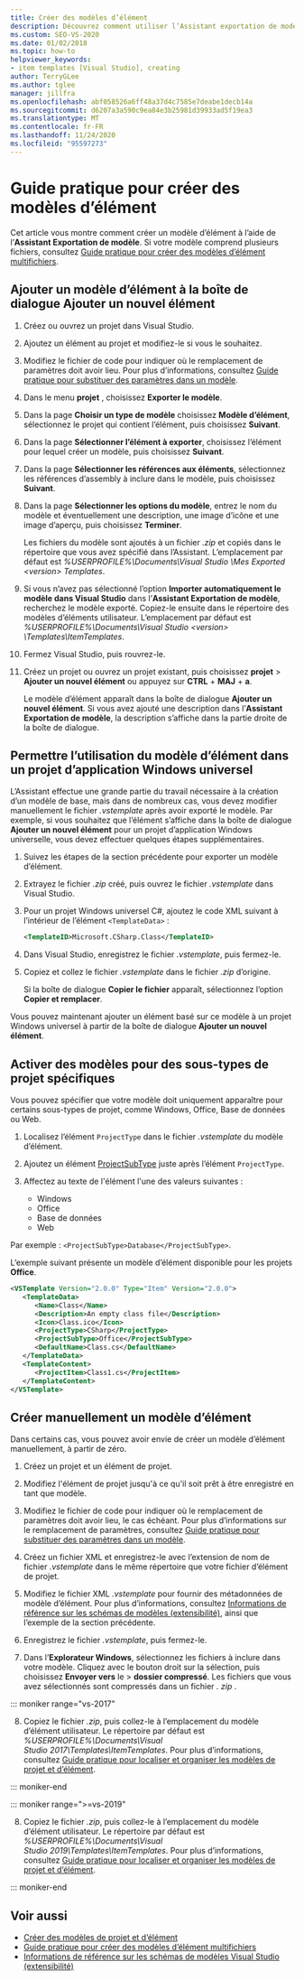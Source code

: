 ```yaml
---
title: Créer des modèles d’élément
description: Découvrez comment utiliser l’Assistant exportation de modèle pour créer un modèle d’élément dans Visual Studio.
ms.custom: SEO-VS-2020
ms.date: 01/02/2018
ms.topic: how-to
helpviewer_keywords:
- item templates [Visual Studio], creating
author: TerryGLee
ms.author: tglee
manager: jillfra
ms.openlocfilehash: abf058526a6ff48a37d4c7585e7deabe1decb14a
ms.sourcegitcommit: d6207a3a590c9ea84e3b25981d39933ad5f19ea3
ms.translationtype: MT
ms.contentlocale: fr-FR
ms.lasthandoff: 11/24/2020
ms.locfileid: "95597273"
---
```

# <a name="how-to-create-item-templates"></a>Guide pratique pour créer des modèles d’élément

Cet article vous montre comment créer un modèle d’élément à l’aide de l’**Assistant Exportation de modèle**. Si votre modèle comprend plusieurs fichiers, consultez [Guide pratique pour créer des modèles d’élément multifichiers](../ide/how-to-create-multi-file-item-templates.md).

## <a name="add-an-item-template-to-the-add-new-item-dialog-box"></a>Ajouter un modèle d’élément à la boîte de dialogue Ajouter un nouvel élément

1. Créez ou ouvrez un projet dans Visual Studio.

1. Ajoutez un élément au projet et modifiez-le si vous le souhaitez.

1. Modifiez le fichier de code pour indiquer où le remplacement de paramètres doit avoir lieu. Pour plus d’informations, consultez [Guide pratique pour substituer des paramètres dans un modèle](../ide/how-to-substitute-parameters-in-a-template.md).

1. Dans le menu **projet** , choisissez **Exporter le modèle**.

1. Dans la page **Choisir un type de modèle** choisissez **Modèle d’élément**, sélectionnez le projet qui contient l’élément, puis choisissez **Suivant**.

1. Dans la page **Sélectionner l’élément à exporter**, choisissez l’élément pour lequel créer un modèle, puis choisissez **Suivant**.

1. Dans la page **Sélectionner les références aux éléments**, sélectionnez les références d’assembly à inclure dans le modèle, puis choisissez **Suivant**.

1. Dans la page **Sélectionner les options du modèle**, entrez le nom du modèle et éventuellement une description, une image d’icône et une image d’aperçu, puis choisissez **Terminer**.

    Les fichiers du modèle sont ajoutés à un fichier *.zip* et copiés dans le répertoire que vous avez spécifié dans l’Assistant. L’emplacement par défaut est *%USERPROFILE%\Documents\Visual Studio \Mes Exported \<version\> Templates*.

1. Si vous n’avez pas sélectionné l’option **Importer automatiquement le modèle dans Visual Studio** dans l’**Assistant Exportation de modèle**, recherchez le modèle exporté. Copiez-le ensuite dans le répertoire des modèles d’éléments utilisateur. L’emplacement par défaut est *%USERPROFILE%\Documents\Visual Studio \<version\> \Templates\ItemTemplates*.

1. Fermez Visual Studio, puis rouvrez-le.

1. Créez un projet ou ouvrez un projet existant, puis choisissez **projet**  >  **Ajouter un nouvel élément** ou appuyez sur **CTRL** + **MAJ** + **a**.

   Le modèle d’élément apparaît dans la boîte de dialogue **Ajouter un nouvel élément**. Si vous avez ajouté une description dans l’**Assistant Exportation de modèle**, la description s’affiche dans la partie droite de la boîte de dialogue.

## <a name="enable-the-item-template-to-be-used-in-a-universal-windows-app-project"></a>Permettre l’utilisation du modèle d’élément dans un projet d’application Windows universel

L’Assistant effectue une grande partie du travail nécessaire à la création d’un modèle de base, mais dans de nombreux cas, vous devez modifier manuellement le fichier *.vstemplate* après avoir exporté le modèle. Par exemple, si vous souhaitez que l’élément s’affiche dans la boîte de dialogue **Ajouter un nouvel élément** pour un projet d’application Windows universelle, vous devez effectuer quelques étapes supplémentaires.

1. Suivez les étapes de la section précédente pour exporter un modèle d’élément.

1. Extrayez le fichier *.zip* créé, puis ouvrez le fichier *.vstemplate* dans Visual Studio.

1. Pour un projet Windows universel C#, ajoutez le code XML suivant à l’intérieur de l’élément `<TemplateData>` :

   ```xml
   <TemplateID>Microsoft.CSharp.Class</TemplateID>
   ```

1. Dans Visual Studio, enregistrez le fichier *.vstemplate*, puis fermez-le.

1. Copiez et collez le fichier *.vstemplate* dans le fichier *.zip* d’origine.

     Si la boîte de dialogue **Copier le fichier** apparaît, sélectionnez l’option **Copier et remplacer**.

Vous pouvez maintenant ajouter un élément basé sur ce modèle à un projet Windows universel à partir de la boîte de dialogue **Ajouter un nouvel élément**.

## <a name="enable-templates-for-specific-project-subtypes"></a>Activer des modèles pour des sous-types de projet spécifiques

Vous pouvez spécifier que votre modèle doit uniquement apparaître pour certains sous-types de projet, comme Windows, Office, Base de données ou Web.

1. Localisez l’élément `ProjectType` dans le fichier *.vstemplate* du modèle d’élément.

1. Ajoutez un élément [ProjectSubType](../extensibility/projectsubtype-element-visual-studio-templates.md) juste après l’élément `ProjectType`.

1. Affectez au texte de l'élément l'une des valeurs suivantes :

    - Windows
    - Office
    - Base de données
    - Web

Par exemple : `<ProjectSubType>Database</ProjectSubType>`.

L’exemple suivant présente un modèle d’élément disponible pour les projets **Office**.

```xml
<VSTemplate Version="2.0.0" Type="Item" Version="2.0.0">
   <TemplateData>
      <Name>Class</Name>
      <Description>An empty class file</Description>
      <Icon>Class.ico</Icon>
      <ProjectType>CSharp</ProjectType>
      <ProjectSubType>Office</ProjectSubType>
      <DefaultName>Class.cs</DefaultName>
   </TemplateData>
   <TemplateContent>
      <ProjectItem>Class1.cs</ProjectItem>
   </TemplateContent>
</VSTemplate>
```

## <a name="manually-create-an-item-template"></a>Créer manuellement un modèle d’élément

Dans certains cas, vous pouvez avoir envie de créer un modèle d’élément manuellement, à partir de zéro.

1. Créez un projet et un élément de projet.

2. Modifiez l'élément de projet jusqu'à ce qu'il soit prêt à être enregistré en tant que modèle.

3. Modifiez le fichier de code pour indiquer où le remplacement de paramètres doit avoir lieu, le cas échéant. Pour plus d’informations sur le remplacement de paramètres, consultez [Guide pratique pour substituer des paramètres dans un modèle](../ide/how-to-substitute-parameters-in-a-template.md).

4. Créez un fichier XML et enregistrez-le avec l’extension de nom de fichier *.vstemplate* dans le même répertoire que votre fichier d’élément de projet.

5. Modifiez le fichier XML *.vstemplate* pour fournir des métadonnées de modèle d’élément. Pour plus d’informations, consultez [Informations de référence sur les schémas de modèles (extensibilité)](../extensibility/visual-studio-template-schema-reference.md), ainsi que l’exemple de la section précédente.

6. Enregistrez le fichier *.vstemplate*, puis fermez-le.

7. Dans l’**Explorateur Windows**, sélectionnez les fichiers à inclure dans votre modèle. Cliquez avec le bouton droit sur la sélection, puis choisissez **Envoyer vers** le  >  **dossier compressé**. Les fichiers que vous avez sélectionnés sont compressés dans un fichier *. zip* .

::: moniker range="vs-2017"

8. Copiez le fichier *.zip*, puis collez-le à l’emplacement du modèle d’élément utilisateur. Le répertoire par défaut est *%USERPROFILE%\Documents\Visual Studio 2017\Templates\ItemTemplates*. Pour plus d’informations, consultez [Guide pratique pour localiser et organiser les modèles de projet et d’élément](../ide/how-to-locate-and-organize-project-and-item-templates.md).

::: moniker-end

::: moniker range=">=vs-2019"

8. Copiez le fichier *.zip*, puis collez-le à l’emplacement du modèle d’élément utilisateur. Le répertoire par défaut est *%USERPROFILE%\Documents\Visual Studio 2019\Templates\ItemTemplates*. Pour plus d’informations, consultez [Guide pratique pour localiser et organiser les modèles de projet et d’élément](../ide/how-to-locate-and-organize-project-and-item-templates.md).

::: moniker-end

## <a name="see-also"></a>Voir aussi

- [Créer des modèles de projet et d’élément](../ide/creating-project-and-item-templates.md)
- [Guide pratique pour créer des modèles d’élément multifichiers](../ide/how-to-create-multi-file-item-templates.md)
- [Informations de référence sur les schémas de modèles Visual Studio (extensibilité)](../extensibility/visual-studio-template-schema-reference.md)
